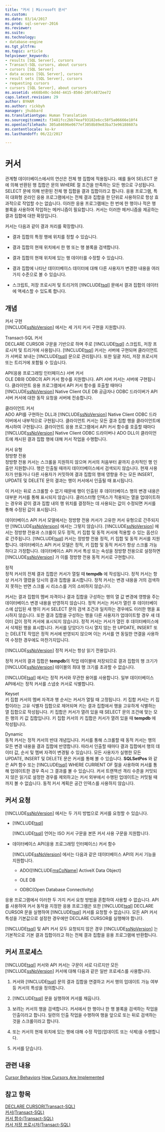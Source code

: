 ```yaml
---
title: "커서 | Microsoft 문서"
ms.custom: 
ms.date: 03/14/2017
ms.prod: sql-server-2016
ms.reviewer: 
ms.suite: 
ms.technology:
- database-engine
ms.tgt_pltfrm: 
ms.topic: article
helpviewer_keywords:
- results [SQL Server], cursors
- Transact-SQL cursors, about cursors
- cursors [SQL Server]
- data access [SQL Server], cursors
- result sets [SQL Server], cursors
- requesting cursors
- cursors [SQL Server], about cursors
ms.assetid: e668b40c-bd4d-4415-850d-20fc4872ee72
caps.latest.revision: 29
author: BYHAM
ms.author: rickbyh
manager: jhubbard
ms.translationtype: Human Translation
ms.sourcegitcommit: f3481fcc2bb74eaf93182e6cc58f5a06666e10f4
ms.openlocfilehash: 305a84696e0677ef3058b89e83ba73e96188607a
ms.contentlocale: ko-kr
ms.lasthandoff: 06/22/2017

---
```

# <a name="cursors"></a>커서
  관계형 데이터베이스에서의 연산은 전체 행 집합에 적용됩니다. 예를 들어 SELECT 문에 의해 반환된 행 집합은 문의 WHERE 절 조건을 만족하는 모든 행으로 구성됩니다. SELECT 문에 의해 반환된 전체 행 집합을 결과 집합이라고 합니다. 응용 프로그램, 특히 대화형 온라인 응용 프로그램에서는 전체 결과 집합을 한 단위로 사용하므로 항상 효과적으로 작업할 수는 없습니다. 이러한 응용 프로그램에는 한 번에 한 행이나 적은 행 블록을 사용하여 작업하는 메커니즘이 필요합니다. 커서는 이러한 메커니즘을 제공하는 결과 집합에 대한 확장입니다.  
  
 커서는 다음과 같이 결과 처리를 확장합니다.  
  
-   결과 집합의 특정 행에 위치를 정할 수 있습니다.  
  
-   결과 집합의 현재 위치에서 한 행 또는 행 블록을 검색합니다.  
  
-   결과 집합의 현재 위치에 있는 행 데이터를 수정할 수 있습니다.  
  
-   결과 집합에 나타난 데이터베이스 데이터에 대해 다른 사용자가 변경한 내용을 여러 가지 수준으로 볼 수 있습니다.  
  
-   스크립트, 저장 프로시저 및 트리거의 [!INCLUDE[tsql](../includes/tsql-md.md)] 문에서 결과 집합의 데이터에 액세스할 수 있도록 합니다.  
  
## <a name="concepts"></a>개념  
 커서 구현  
 [!INCLUDE[ssNoVersion](../includes/ssnoversion-md.md)] 에서는 세 가지 커서 구현을 지원합니다.  
  
 Transact-SQL 커서  
 DECLARE CURSOR 구문을 기반으로 하며 주로 [!INCLUDE[tsql](../includes/tsql-md.md)] 스크립트, 저장 프로시저 및 트리거에 사용됩니다. [!INCLUDE[tsql](../includes/tsql-md.md)] 커서는 서버에 구현되며 클라이언트가 서버로 보내는 [!INCLUDE[tsql](../includes/tsql-md.md)] 문으로 관리됩니다. 또한 일괄 처리, 저장 프로시저 또는 트리거에 포함될 수 있습니다.  
  
 API(응용 프로그래밍 인터페이스) 서버 커서  
 OLE DB와 ODBC의 API 커서 함수를 지원합니다. API 서버 커서는 서버에 구현됩니다. 클라이언트 응용 프로그램에서 API 커서 함수를 호출할 때마다 [!INCLUDE[ssNoVersion](../includes/ssnoversion-md.md)] Native Client OLE DB 공급자나 ODBC 드라이버가 API 서버 커서에 대한 동작 요청을 서버에 전송합니다.  
  
 클라이언트 커서  
 ADO API를 구현하는 DLL과 [!INCLUDE[ssNoVersion](../includes/ssnoversion-md.md)] Native Client ODBC 드라이버에서 내부적으로 구현됩니다. 클라이언트 커서는 모든 결과 집합 행을 클라이언트에 캐시하여 구현됩니다. 클라이언트 응용 프로그램에서 API 커서 함수를 호출할 때마다 [!INCLUDE[ssNoVersion](../includes/ssnoversion-md.md)] Native Client ODBC 드라이버나 ADO DLL이 클라이언트에 캐시된 결과 집합 행에 대해 커서 작업을 수행합니다.  
  
 커서 유형  
 정방향 전용  
 정방향 전용 커서는 스크롤을 지원하지 않으며 커서의 처음부터 끝까지 순차적인 행 인출만 지원합니다. 행은 인출될 때까지 데이터베이스에서 검색되지 않습니다. 현재 사용자가 만들거나 다른 사용자가 커밋하여 결과 집합의 행에 영향을 주는 모든 INSERT, UPDATE 및 DELETE 문의 결과는 행이 커서에서 인출될 때 표시됩니다.  
  
 이 커서는 뒤로 스크롤할 수 없기 때문에 행이 인출된 후 데이터베이스 행의 변경 내용은 대부분 커서를 통해 표시되지 않습니다. 클러스터형 인덱스가 적용되는 열을 업데이트하는 경우와 같이 결과 집합 내의 행 위치를 결정하는 데 사용되는 값이 수정되면 커서를 통해 수정된 값이 표시됩니다.  
  
 데이터베이스 API 커서 모델에서는 정방향 전용 커서가 고유한 커서 유형으로 간주되지만 [!INCLUDE[ssNoVersion](../includes/ssnoversion-md.md)] 에서는 그렇지 않습니다. [!INCLUDE[ssNoVersion](../includes/ssnoversion-md.md)] 에서는 정방향 전용과 스크롤이 모두 정적, 키 집합 및 동적 커서에 적용할 수 있는 옵션으로 간주됩니다. [!INCLUDE[tsql](../includes/tsql-md.md)] 커서는 정방향 전용 정적, 키 집합 및 동적 커서를 지원합니다. 데이터베이스 API 커서 모델은 정적, 키 집합 및 동적 커서가 항상 스크롤 가능하다고 가정합니다. 데이터베이스 API 커서 특성 또는 속성을 정방향 전용으로 설정하면 [!INCLUDE[ssNoVersion](../includes/ssnoversion-md.md)] 가 이를 정방향 전용 동적 커서로 구현합니다.  
  
 정적  
 정적 커서의 전체 결과 집합은 커서가 열릴 때 **tempdb** 에 작성됩니다. 정적 커서는 항상 커서가 열렸을 당시의 결과 집합을 표시합니다. 정적 커서는 변경 내용을 거의 검색하지 못하는 반면 스크롤 시 리소스를 거의 소비하지 않습니다.  
  
 커서는 결과 집합의 멤버 자격이나 결과 집합을 구성하는 행의 열 값 변경에 영향을 주는 데이터베이스 변경 내용을 반영하지 않습니다. 정적 커서는 커서가 열린 후 데이터베이스에 삽입된 새 행이 커서 SELECT 문의 검색 조건과 일치하는 경우에도 이러한 행을 표시하지 않습니다. 또한 결과 집합을 구성하는 행을 다른 사용자가 업데이트할 경우 새 데이터 값이 정적 커서에 표시되지 않습니다. 정적 커서는 커서가 열린 후 데이터베이스에서 삭제된 행을 표시합니다. 커서를 닫았다가 다시 열지 않는 한 UPDATE, INSERT 또는 DELETE 작업은 정적 커서에 반영되지 않으며 이는 커서를 연 동일한 연결을 사용하여 수정한 경우에도 마찬가지입니다.  
  
 [!INCLUDE[ssNoVersion](../includes/ssnoversion-md.md)] 정적 커서는 항상 읽기 전용입니다.  
  
 정적 커서의 결과 집합은 **tempdb**의 작업 테이블에 저장되므로 결과 집합의 행 크기가 [!INCLUDE[ssNoVersion](../includes/ssnoversion-md.md)] 테이블의 최대 행 크기를 초과할 수 없습니다.  
  
 [!INCLUDE[tsql](../includes/tsql-md.md)] 에서는 정적 커서와 무관한 용어를 사용합니다. 일부 데이터베이스 API에서는 정적 커서를 스냅숏 커서로 식별합니다.  
  
 Keyset  
 키 집합 커서의 멤버 자격과 행 순서는 커서가 열릴 때 고정됩니다. 키 집합 커서는 키 집합이라는 고유 식별자 집합으로 제어되며 키는 결과 집합에서 행을 고유하게 식별하는 열 집합으로 작성됩니다. 키 집합은 커서가 열려 있을 때 SELECT 문의 조건에 맞는 모든 행의 키 값 집합입니다. 키 집합 커서의 키 집합은 커서가 열려 있을 때 **tempdb** 에 작성됩니다.  
  
 Dynamic  
 동적 커서는 정적 커서의 반대 개념입니다. 커서를 통해 스크롤할 때 동적 커서는 행의 모든 변경 내용을 결과 집합에 반영합니다. 따라서 인출할 때마다 결과 집합에서 행의 데이터 값, 순서 및 멤버 자격이 변경될 수 있습니다. 모든 사용자가 실행한 모든 UPDATE, INSERT 및 DELETE 문은 커서를 통해 볼 수 있습니다. **SQLSetPos** 와 같은 API 함수 또는 [!INCLUDE[tsql](../includes/tsql-md.md)] WHERE CURRENT OF 절을 사용하여 커서를 통해 업데이트한 경우 즉시 그 결과를 볼 수 있습니다. 커서 트랜잭션 격리 수준을 커밋되지 않은 읽기로 설정한 경우를 제외하고는 커서 외부에서 수행된 업데이트는 커밋될 때까지 볼 수 없습니다. 동적 커서 계획은 공간 인덱스를 사용하지 않습니다.  
  
## <a name="requesting-a-cursor"></a>커서 요청  
 [!INCLUDE[ssNoVersion](../includes/ssnoversion-md.md)] 에서는 두 가지 방법으로 커서를 요청할 수 있습니다.  
  
-   [!INCLUDE[tsql](../includes/tsql-md.md)]  
  
     [!INCLUDE[tsql](../includes/tsql-md.md)] 언어는 ISO 커서 구문을 본뜬 커서 사용 구문을 지원합니다.  
  
-   데이터베이스 API(응용 프로그래밍 인터페이스) 커서 함수  
  
     [!INCLUDE[ssNoVersion](../includes/ssnoversion-md.md)] 에서는 다음과 같은 데이터베이스 API의 커서 기능을 지원합니다.  
  
    -   ADO([!INCLUDE[msCoName](../includes/msconame-md.md)] ActiveX Data Object)  
  
    -   OLE DB  
  
    -   ODBC(Open Database Connectivity)  
  
 응용 프로그램에서 이러한 두 가지 커서 요청 방법을 혼합하여 사용할 수 없습니다. API를 사용하여 커서 동작을 지정한 응용 프로그램은 또한 [!INCLUDE[tsql](../includes/tsql-md.md)] DECLARE CURSOR 문을 실행하여 [!INCLUDE[tsql](../includes/tsql-md.md)] 커서를 요청할 수 없습니다. 모든 API 커서 특성을 기본값으로 설정한 경우에만 DECLARE CURSOR를 실행해야 합니다.  
  
 [!INCLUDE[tsql](../includes/tsql-md.md)] 및 API 커서 모두 요청되지 않은 경우 [!INCLUDE[ssNoVersion](../includes/ssnoversion-md.md)] 는 기본적으로 기본 결과 집합이라고 하는 전체 결과 집합을 응용 프로그램에 반환합니다.  
  
## <a name="cursor-process"></a>커서 프로세스  
 [!INCLUDE[tsql](../includes/tsql-md.md)] 커서와 API 커서는 구문이 서로 다르지만 모든 [!INCLUDE[ssNoVersion](../includes/ssnoversion-md.md)] 커서에 대해 다음과 같은 일반 프로세스를 사용합니다.  
  
1.  커서와 [!INCLUDE[tsql](../includes/tsql-md.md)] 문의 결과 집합을 연결하고 커서 행의 업데이트 가능 여부 등 커서의 특성을 정의합니다.  
  
2.  [!INCLUDE[tsql](../includes/tsql-md.md)] 문을 실행하여 커서를 채웁니다.  
  
3.  보려는 커서의 행을 검색합니다. 커서에서 한 행이나 한 행 블록을 검색하는 작업을 인출이라고 합니다. 일련의 인출 작업을 수행하여 행을 앞으로 또는 뒤로 검색하는 것을 스크롤이라고 합니다.  
  
4.  또는 커서의 현재 위치에 있는 행에 대해 수정 작업(업데이트 또는 삭제)을 수행합니다.  
  
5.  커서를 닫습니다.  
  
## <a name="related-content"></a>관련 내용  
 [Cursor Behaviors](../relational-databases/native-client-odbc-cursors/cursor-behaviors.md) [How Cursors Are Implemented](../relational-databases/native-client-odbc-cursors/implementation/how-cursors-are-implemented.md)  
  
## <a name="see-also"></a>참고 항목  
 [DECLARE CURSOR&#40;Transact-SQL&#41;](../t-sql/language-elements/declare-cursor-transact-sql.md)   
 [커서&#40;Transact-SQL&#41;](../t-sql/language-elements/cursors-transact-sql.md)   
 [커서 함수&#40;Transact-SQL&#41;](../t-sql/functions/cursor-functions-transact-sql.md)   
 [커서 저장 프로시저&#40;Transact-SQL&#41;](../relational-databases/system-stored-procedures/cursor-stored-procedures-transact-sql.md)  
  
  
